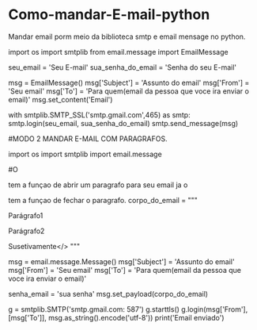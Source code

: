 # Como-mandar-E-mail-python
Mandar email porm meio da biblioteca smtp e email mensage no python.

import os
import smtplib
from email.message import EmailMessage

seu_email = 'Seu E-mail'
sua_senha_do_email = 'Senha do seu E-mail'

msg = EmailMessage()
msg['Subject'] = 'Assunto do email'
msg['From'] = 'Seu email'
msg['To'] = 'Para quem(email da pessoa que voce ira enviar o email)'
msg.set_content('Email')

with smtplib.SMTP_SSL('smtp.gmail.com',465) as smtp:
    smtp.login(seu_email, sua_senha_do_email)
    smtp.send_message(msg)



#MODO 2 MANDAR E-MAIL COM PARAGRAFOS.

import os
import smtplib
import email.message


#O <p> tem a funçao de abrir um paragrafo para seu email ja o </p> tem a funçao de fechar o paragrafo.
corpo_do_email = """
    <p>Parágrafo1</p>
    <p>Parágrafo2</p>
    <p>Susetivamente</>
    """

msg = email.message.Message()
msg['Subject'] = 'Assunto do email'
msg['From'] = 'Seu email'
msg['To'] = 'Para quem(email da pessoa que voce ira enviar o email)'

senha_email = 'sua senha'
msg.set_payload(corpo_do_email)

g = smtplib.SMTP('smtp.gmail.com: 587')
g.starttls()
g.login(msg['From'], [msg['To']], msg.as_string().encode('utf-8'))
print('Email enviado')
